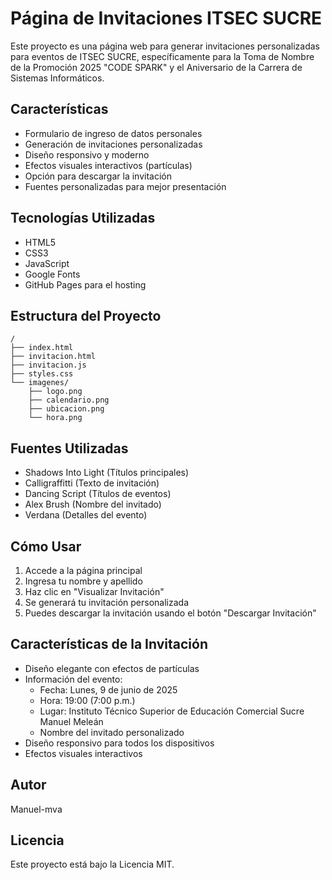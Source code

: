 # Página de Invitaciones ITSEC SUCRE

Este proyecto es una página web para generar invitaciones personalizadas para eventos de ITSEC SUCRE, específicamente para la Toma de Nombre de la Promoción 2025 "CODE SPARK" y el Aniversario de la Carrera de Sistemas Informáticos.

## Características

- Formulario de ingreso de datos personales
- Generación de invitaciones personalizadas
- Diseño responsivo y moderno
- Efectos visuales interactivos (partículas)
- Opción para descargar la invitación
- Fuentes personalizadas para mejor presentación

## Tecnologías Utilizadas

- HTML5
- CSS3
- JavaScript
- Google Fonts
- GitHub Pages para el hosting

## Estructura del Proyecto

```
/
├── index.html          
├── invitacion.html     
├── invitacion.js       
├── styles.css          
└── imagenes/           
    ├── logo.png
    ├── calendario.png
    ├── ubicacion.png
    └── hora.png
```

## Fuentes Utilizadas

- Shadows Into Light (Títulos principales)
- Calligraffitti (Texto de invitación)
- Dancing Script (Títulos de eventos)
- Alex Brush (Nombre del invitado)
- Verdana (Detalles del evento)

## Cómo Usar

1. Accede a la página principal
2. Ingresa tu nombre y apellido
3. Haz clic en "Visualizar Invitación"
4. Se generará tu invitación personalizada
5. Puedes descargar la invitación usando el botón "Descargar Invitación"

## Características de la Invitación

- Diseño elegante con efectos de partículas
- Información del evento:
  - Fecha: Lunes, 9 de junio de 2025
  - Hora: 19:00 (7:00 p.m.)
  - Lugar: Instituto Técnico Superior de Educación Comercial Sucre Manuel Meleán
  - Nombre del invitado personalizado
- Diseño responsivo para todos los dispositivos
- Efectos visuales interactivos

## Autor

Manuel-mva

## Licencia

Este proyecto está bajo la Licencia MIT.
